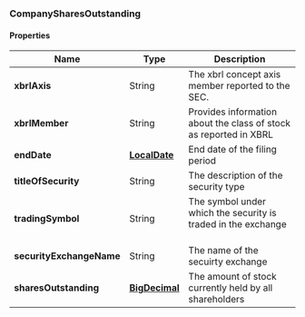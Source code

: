 
[//]: # (CLASS:CompanySharesOutstanding)

[//]: # (KIND:object)

### CompanySharesOutstanding

#### Properties

[//]: # (START_DEFINITION)

Name | Type | Description
------------ | ------------- | -------------
**xbrlAxis** | String | The xbrl concept axis member reported to the SEC. &nbsp;
**xbrlMember** | String | Provides information about the class of stock as reported in XBRL &nbsp;
**endDate** | [**LocalDate**](LocalDate.md) | End date of the filing period &nbsp;
**titleOfSecurity** | String | The description of the security type &nbsp;
**tradingSymbol** | String | The symbol under which the security is traded in the exchange &nbsp;
**securityExchangeName** | String | The name of the secuirty exchange &nbsp;
**sharesOutstanding** | [**BigDecimal**](BigDecimal.md) | The amount of stock currently held by all shareholders &nbsp;

[//]: # (END_DEFINITION)


[//]: # (CONTAINED_CLASS:LocalDate)


[//]: # (CONTAINED_CLASS:BigDecimal)





